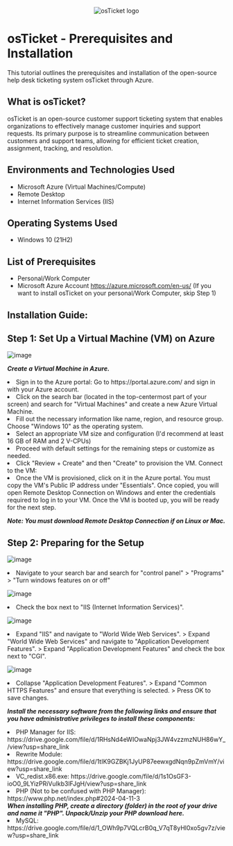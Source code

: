 <p align="center">
<img src="https://i.imgur.com/Clzj7Xs.png" alt="osTicket logo"/>
</p>

<h1>osTicket - Prerequisites and Installation</h1>
This tutorial outlines the prerequisites and installation of the open-source help desk ticketing system osTicket through Azure.

<h2> What is osTicket? </h2>
  
  osTicket is an open-source customer support ticketing system that enables organizations to effectively manage customer inquiries and support requests. Its primary purpose is to streamline communication between customers and support teams, allowing for efficient ticket creation, assignment, tracking, and resolution.<br />

<h2>Environments and Technologies Used</h2>

- Microsoft Azure (Virtual Machines/Compute)
- Remote Desktop
- Internet Information Services (IIS)

<h2>Operating Systems Used </h2>

- Windows 10</b> (21H2)

<h2>List of Prerequisites</h2>

- Personal/Work Computer
- Microsoft Azure Account https://azure.microsoft.com/en-us/ (If you want to install osTicket on your personal/Work Computer, skip Step 1)

<h2>Installation Guide:</h2>
<H2>Step 1: Set Up a Virtual Machine (VM) on Azure</H2>

![image](https://github.com/TrentMyers/osticket-prereqs/assets/132710625/e7500c20-d8eb-4ded-8b54-0b86c8bf124a)


  <b> <i> Create a Virtual Machine in Azure.</i> </b>

<p>
 <li> Sign in to the Azure portal: Go to https://portal.azure.com/ and sign in with your Azure account. </li>

 <li> Click on the search bar (located in the top-centermost part of your screen) and search for "Virtual Machines" and create a new Azure Virtual Machine. </li>

 <li> Fill out the necessary information like name, region, and resource group.
Choose "Windows 10" as the operating system. </li>

 <li> Select an appropriate VM size and configuration (I'd recommend at least 16 GB of RAM and 2 V-CPUs)</li>

 <li> Proceed with default settings for the remaining steps or customize as needed.</li>

 <li> Click "Review + Create" and then "Create" to provision the VM.
Connect to the VM:</li>

 <li>Once the VM is provisioned, click on it in the Azure portal.
You must copy the VM's Public IP address under "Essentials".
Once copied, you will open Remote Desktop Connection on Windows and enter the credentials required to log in to your VM.
Once the VM is booted up, you will be ready for the next step.</li>
</p>

  <b> <i> Note: You must download Remote Desktop Connection if on Linux or Mac. </i> </b>



<H2>Step 2: Preparing for the Setup</H2>
 


![image](https://github.com/TrentMyers/osticket-prereqs/assets/132710625/1e8a961d-2f30-42c7-b8e3-71a7320280a9)

<p> <li> Navigate to your search bar and search for "control panel" > "Programs" > "Turn windows features on or off"
</li> </p>

![image](https://github.com/TrentMyers/osticket-prereqs/assets/132710625/672ebe75-dc15-47d0-af15-5e22cd692ec6)

<p> <li> Check the box next to "IIS (Internet Information Services)". </li>
</p> 

![image](https://github.com/TrentMyers/osticket-prereqs/assets/132710625/fb4c950e-68b0-47bb-a9cf-a02185d650f0)


<p> <li> Expand "IIS" and navigate to "World Wide Web Services". > Expand "World Wide Web Services" and navigate to "Application Development Features". > Expand "Application Development Features" and check the box next to "CGI".</li> </p>

![image](https://github.com/TrentMyers/osticket-prereqs/assets/132710625/fa4bb02b-eff1-400f-b9c8-ce48b2e30268)

<p> <li>Collapse "Application Development Features". > Expand "Common HTTPS Features" and ensure that everything is selected. > Press OK to save changes. </li> </p>


<p>


<b> <i> Install the necessary software from the following links and ensure that you have administrative privileges to install these components: </i> </b>

<li> PHP Manager for IIS: https://drive.google.com/file/d/1RHsNd4eWIOwaNpj3JW4vzzmzNUH86wY_/view?usp=share_link </li>
<li> Rewrite Module: https://drive.google.com/file/d/1tIK9GZBKj1JyUP87eewxgdNqn9pZmVmY/view?usp=share_link </li>
<li> VC_redist.x86.exe: https://drive.google.com/file/d/1s1OsGF3-ioO0_9LYizPRiVuIkb3lFJgH/view?usp=share_link </li>
<li> PHP (Not to be confused with PHP Manager): https://www.php.net/index.php#2024-04-11-3 </li>
<i> <b> When installing PHP, create a directory (folder) in the root of your drive and name it "PHP". Unpack/Unzip your PHP download here. </b></i>
<br>
<li> MySQL: https://drive.google.com/file/d/1_OWh9p7VQLcrB0q_V7qT8yHl0xo5gv7z/view?usp=share_link </li>


</p>


